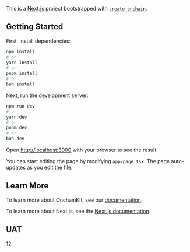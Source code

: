 This is a [Next.js](https://nextjs.org) project bootstrapped with [`create-onchain`](https://www.npmjs.com/package/create-onchain).


## Getting Started

First, install dependencies:

```bash
npm install
# or
yarn install
# or
pnpm install
# or
bun install
```

Next, run the development server:

```bash
npm run dev
# or
yarn dev
# or
pnpm dev
# or
bun dev
```

Open [http://localhost:3000](http://localhost:3000) with your browser to see the result.

You can start editing the page by modifying `app/page.tsx`. The page auto-updates as you edit the file.


## Learn More

To learn more about OnchainKit, see our [documentation](https://docs.base.org/onchainkit).

To learn more about Next.js, see the [Next.js documentation](https://nextjs.org/docs).

## UAT

12
